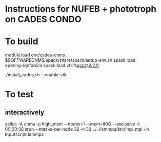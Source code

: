 # Instructions for NUFEB + phototroph on CADES CONDO

# To build

module load env/cades-cnms
. $SOFTWARECNMS/spack/share/spack/setup-env.sh
spack load openmpi/qnfab5m
spack load vtk%gcc@8.2.0

./install_cades.sh --enable-vtk

# To test
## interactively
salloc -A cnms -p high_mem --nodes=1 --mem=80G --exclusive -t 00:30:00
srun --ntasks-per-node 32 -n 32 ../../lammps/src/lmp_mpi -in Inputscript.lammps

